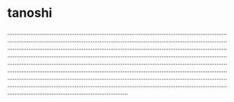 # tanoshi

....................................................................................................................................................................................................................................................................................................................................................................................................................................................................................................................................................................................................................................................................................................................................................................................................................................................................................................................................................................................................................................................................................................